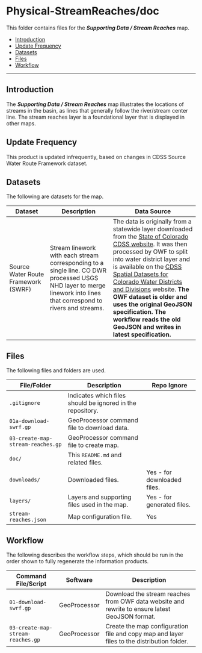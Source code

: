 # Physical-StreamReaches/doc #

This folder contains files for the ***Supporting Data / Stream Reaches*** map.

* [Introduction](#introduction)
* [Update Frequency](#update-frequency)
* [Datasets](#datasets)
* [Files](#files)
* [Workflow](#workflow)

-----------------------------

## Introduction ##

The ***Supporting Data / Stream Reaches*** map illustrates the locations of streams in the basin,
as lines that generally follow the river/stream center line.
The stream reaches layer is a foundational layer that is displayed in other maps.

## Update Frequency ##

This product is updated infrequently,
based on changes in CDSS Source Water Route Framework dataset.

## Datasets ##

The following are datasets for the map.

| **Dataset** | **Description** | **Data Source** |
| -- | -- | -- |
| Source Water Route Framework (SWRF) | Stream linework with each stream corresponding to a single line.  CO DWR processed USGS NHD layer to merge linework into lines that correspond to rivers and streams. | The data is originally from a statewide layer downloaded from the [State of Colorado CDSS website](https://www.colorado.gov/pacific/cdss/gis-data-category).  It was then processed by OWF to split into water district layer and is available on the [CDSS Spatial Datasets for Colorado Water Districts and Divisions](http://data.openwaterfoundation.org/co/cdss-data-spatial-bybasin/) website.  **The OWF dataset is older and uses the original GeoJSON specification.  The workflow reads the old GeoJSON and writes in latest specification.** |

## Files ##

The following files and folders are used.

| **File/Folder** | **Description** | **Repo Ignore** |
| -- | -- | -- |
| `.gitignore` | Indicates which files should be ignored in the repository. | |
| `01a-download-swrf.gp` | GeoProcessor command file to download data. | |
| `03-create-map-stream-reaches.gp` | GeoProcessor command file to create map. |
| `doc/` | This `README.md` and related files. | |
| `downloads/` | Downloaded files. | Yes - for downloaded files. |
| `layers/` | Layers and supporting files used in the map. | Yes - for generated files. |
| `stream-reaches.json` | Map configuration file. | Yes |

## Workflow ##

The following describes the workflow steps, which should be run in the order shown to fully regenerate the information products.

| **Command File/Script** | **Software** | **Description** |
| -- | -- | -- |
| `01-download-swrf.gp` | GeoProcessor | Download the stream reaches from OWF data website and rewrite to ensure latest GeoJSON format. |
| `03-create-map-stream-reaches.gp` | GeoProcessor | Create the map configuration file and copy map and layer files to the distribution folder. |
